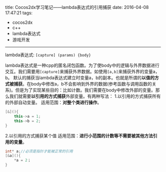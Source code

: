 title: Cocos2dx学习笔记——lambda表达式的引用捕获
date: 2016-04-08 17:47:21 
tags:
- cocos2dx
- c++
- lambda表达式
- 游戏开发

---

lambda表达式:
`[capture] (params) {body}`

lambda表达式是一种cpp的匿名闭包函数。为了使body中的逻辑与外界数据进行交互。我们需要用`[capture]`来捕获外界数据。如使用`[a,b]`来捕获外界的变量a，b。
默认的捕获当lambda表达式建立时变量a，b的副本。也就是所谓的**以值的方式被捕获**。在body中修改a，b不会影响到外界的数据(参考函数与调用函数的关系)。但是为了实现某些目的：比如计数。我们需要在body中修改外部的变量。那么我们就需要**以引用的方式捕获**外部变量。有两种写法：
1.以引用的方式捕获所有的外部自动变量。
适用范围：**对整个类进行操作**。
```cpp
[&](){
	this->a = 1;
	this->b = 2;
}
```

2.以引用的方式捕获某个值
适用范围：**进行小范围的计数等不需要被其他方法引用的变量**。
```cpp
int* a;//必须是指针才能被正常的引用
[&a](){
	*a = 2；
}
```